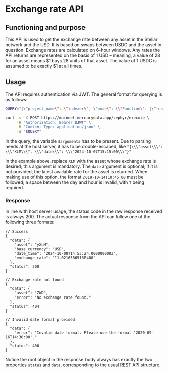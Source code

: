 # Exchange rate API #

## Functioning and purpose ##

This API is used to get the exchange rate between any asset in the Stellar network and the USD. It is based on swaps between USDC and the asset in question. Exchange rates are calculated on 6-hour windows. Any rates the API returns are represented on the basis of 1 USD – meaning, a value of 28 for an asset means $1 buys 28 units of that asset. The value of 1 USDC is assumed to be exactly $1 at all times.

## Usage ##

The API requires authentication via JWT. The general format for querying is as follows:

```bash
QUERY="{\"project_name\": \"indexer\", \"mode\": {\"Function\": {\"fname\": \"get_exchange_rate\", \"arguments\": \"$arguments\"}}}"

curl -s -X POST https://mainnet.mercurydata.app/zephyr/execute \
     -H "Authorization: Bearer $JWT" \
     -H 'Content-Type: application/json' \
     -d "$QUERY"
```

In the query, the variable `$arguments` has to be present. Due to parsing needs at the host server, it has to be double-escaped, like `"{\\\"asset\\\": \\\"XLM\\\", \\\"date\\\": \\\"2024-10-07T15:15:00\\\"}"`

In the example above, replace `XLM` with the asset whose exchange rate is desired; this argument is mandatory. The `date` argument is optional; if it is not provided, the latest available rate for the asset is returned. When making use of this option, the format `2019-10-14T10:45:00` must be followed; a space between the day and hour is invalid, with `T` being required.

### Response ###

In line with host server usage, the status code in the raw response received is always 200. The actual response from the API can follow one of the following three formats:

```JSONc
// Success
{
  "data": {
    "asset": "yXLM",
    "base_currency": "USD",
    "date_time": "2024-10-08T14:53:24.000000000Z",
    "exchange_rate": "11.02165865188488"
  },
  "status": 200
}

// Exchange rate not found
{
  "data": {
    "asset": "ZWD",
    "error": "No exchange rate found."
  },
  "status": 404
}

// Invalid date format provided
{
  "data": {
    "error": "Invalid date format. Please use the format '2020-09-16T14:30:00'."
  },
  "status": 400
}
```

Notice the root object in the response body always has exactly the two properties `status` and `data`, corresponding to the usual REST API structure.